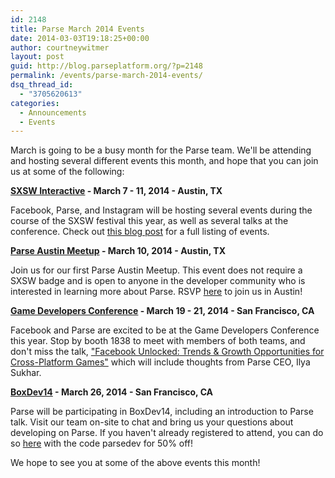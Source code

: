```yaml
---
id: 2148
title: Parse March 2014 Events
date: 2014-03-03T19:18:25+00:00
author: courtneywitmer
layout: post
guid: http://blog.parseplatform.org/?p=2148
permalink: /events/parse-march-2014-events/
dsq_thread_id:
  - "3705620613"
categories:
  - Announcements
  - Events
---
```

March is going to be a busy month for the Parse team. We'll be attending and hosting several different events this month, and hope that you can join us at some of the following:

**<a href="http://sxsw.com/interactive" target="_blank">SXSW Interactive</a> - March 7 - 11, 2014 - Austin, TX**

Facebook, Parse, and Instagram will be hosting several events during the course of the SXSW festival this year, as well as several talks at the conference. Check out <a href="http://blog.parseplatform.org/2014/02/27/parse-facebook-at-sxsw-2014/" target="_blank">this blog post</a> for a full listing of events.

**<a href="http://parseaustinmeetup.splashthat.com/" target="_blank">Parse Austin Meetup</a> - March 10, 2014 - Austin, TX**
  
Join us for our first Parse Austin Meetup. This event does not require a SXSW badge and is open to anyone in the developer community who is interested in learning more about Parse. RSVP <a href="http://parseaustinmeetup.splashthat.com/" target="_blank">here</a> to join us in Austin!

**<a href="http://www.gdconf.com/" target="_blank">Game Developers Conference</a> - March 19 - 21, 2014 - San Francisco, CA**

Facebook and Parse are excited to be at the Game Developers Conference this year. Stop by booth 1838 to meet with members of both teams, and don't miss the talk, <a href="http://schedule.gdconf.com/session-id/828175" target="_blank">"Facebook Unlocked: Trends & Growth Opportunities for Cross-Platform Games"</a> which will include thoughts from Parse CEO, Ilya Sukhar.

**<a href="http://www.boxdev2014.com/" target="_blank">BoxDev14</a> - March 26, 2014 - San Francisco, CA**

Parse will be participating in BoxDev14, including an introduction to Parse talk. Visit our team on-site to chat and bring us your questions about developing on Parse. If you haven't already registered to attend, you can do so <a href="https://boxdev2014.eventbrite.com" target="_blank">here</a> with the code parsedev for 50% off!

We hope to see you at some of the above events this month!